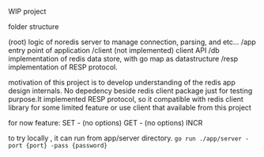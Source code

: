 WIP project

folder structure

(root)
    logic of noredis server to manage connection, parsing, and etc...
/app 
    entry point of application
/client (not implemented)
    client API
/db
    implementation of redis data store, with go map as datastructure
/resp 
    implementation of RESP protocol.

motivation of this project is to develop understanding of the redis app design internals.
No depedency beside redis client package just for testing purpose.It implemented RESP protocol, 
so it compatible with redis client library for some limited feature or use client that available from this project

for now feature:
SET - (no options)
GET - (no options)
INCR

to try locally , it can run from app/server directory.
`go run ./app/server -port {port} -pass {password}`
